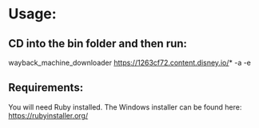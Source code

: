 # Usage:


## CD into the bin folder and then run:

wayback_machine_downloader https://1263cf72.content.disney.io/* -a -e


## Requirements:

You will need Ruby installed. The Windows installer can be found here: https://rubyinstaller.org/

